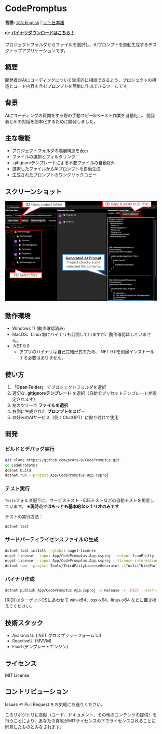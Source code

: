 # CodePromptus
**言語:** [🇺🇸 English](README.md) | [🇯🇵 日本語](README.ja.md)

**👉 [バイナリダウンロードはこちら！](https://github.com/prota-p/CodePromptus/releases/)**

プロジェクトフォルダからファイルを選択し、AIプロンプトを自動生成するデスクトップアプリケーションです。

## 概要
開発者がAIにコーディングについて効率的に相談できるよう、プロジェクトの構造とコード内容を含むプロンプトを簡単に作成できるツールです。

## 背景
AIにコーディングの質問をする際の手動コピー&ペースト作業を自動化し、開発者とAIの対話を効率化するために開発しました。

## 主な機能

- プロジェクトフォルダの階層構造を表示
- ファイルの選択とフィルタリング
- .gitignoreテンプレートによる不要ファイルの自動除外
- 選択したファイルからAIプロンプトを自動生成
- 生成されたプロンプトのワンクリックコピー

## スクリーンショット

![プロジェクトフォルダを開いてAIプロンプトを生成する画面例](Images/screenshot1.png)

## 動作環境

- Windows 11 (動作確認済み)
- MacOS、Linux向けバイナリも公開していますが、動作確認はしていません。
- .NET 9.0
  - アプリのバイナリは自己完結形式のため、.NET 9.0を別途インストールする必要はありません。

## 使い方

1. **「Open Folder」** でプロジェクトフォルダを選択
2. 適切な **.gitignoreテンプレート** を選択（自動でプリセットテンプレートが設定されます）
3. 左のツリーで **ファイルを選択**
4. 右側に生成された **プロンプトをコピー**
5. お好みのAIサービス（例：ChatGPT）に貼り付けて使用

## 開発
### ビルドとデバッグ実行

```bash
git clone https://github.com/prota-p/CodePromptus.git
cd CodePromptus
dotnet build
dotnet run --project App/CodePromptus.App.csproj
```

### テスト実行

`Tests`フォルダ配下に、サービステスト・E2Eテストなどの自動テストを用意しています。
**※現時点ではもっとも基本的なシナリオのみです**

テストの実行方法：

```bash
dotnet test
```

### サードパーティライセンスファイルの生成
```bash
dotnet tool install --global nuget-license
nuget-license --input App/CodePromptus.App.csproj --output JsonPretty --file-output Tools/ThirdPartyLicenses/Auto.json
nuget-license --input App/CodePromptus.App.csproj --license-information-download-location Tools/ThirdPartyLicenses/Auto
dotnet run --project Tools/ThirdPartyLicenseGenerator .\Tools\ThirdPartyLicenses
```

### バイナリ作成

```bash
dotnet publish App/CodePromptus.App.csproj -c Release -r [RID] --self-contained=true -p:PublishSingleFile=true -o publish-[RID]
```
[RID] はターゲットOSにあわせて win-x64、osx-x64、linux-x64 などに置き換えてください。

## 技術スタック

- Avalonia UI (.NET クロスプラットフォーム UI)
- ReactiveUI (MVVM)
- Fluid (テンプレートエンジン)

## ライセンス

MIT License

## コントリビューション

Issues や Pull Request をお気軽にお送りください。

このリポジトリに貢献（コード、ドキュメント、その他のコンテンツの提供）を行うことにより、あなたの貢献がMITライセンスの下でライセンスされることに同意したものとみなされます。
